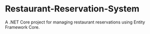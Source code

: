 # Restaurant-Reservation-System

A .NET Core project for managing restaurant reservations using Entity Framework Core.